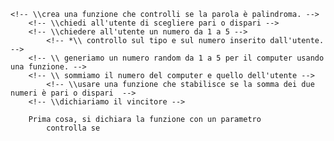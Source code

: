 <!-- Esercizio di oggi: Pali o dispari
nome repo: js-paliedispari
Palidroma
Chiedere all’utente di inserire una parola
Creare una funzione per capire se la parola inserita è palindroma
Pari e Dispari
L’utente sceglie pari o dispari e inserisce un numero da 1 a 5.
Generiamo un numero random (sempre da 1 a 5) per il computer (usando una funzione).
Sommiamo i due numeri Stabiliamo se la somma dei due numeri è pari o dispari (usando una funzione)
Dichiariamo chi ha vinto.
Consigli del giorno
Scriviamo sempre in italiano i passaggi che vogliamo fare
Scriviamo sempre solo un pezzetto di codice alla volta, se funziona allora andiamo avanti.

premessa: utilizzare solo funzioni create da te, ti sei già fatto cazziare oggi hahaha!  -->


<!-- \\ chiedi all'utente di inserire una parola  -->
    <!-- \\crea una funzione che controlli se la parola è palindroma. -->
        <!-- \\chiedi all'utente di scegliere pari o dispari -->
        <!-- \\chiedere all'utente un numero da 1 a 5 -->
            <!-- *\\ controllo sul tipo e sul numero inserito dall'utente. -->
        <!-- \\ generiamo un numero random da 1 a 5 per il computer usando una funzione. -->
        <!-- \\ sommiamo il numero del computer e quello dell'utente -->
            <!-- \\usare una funzione che stabilisce se la somma dei due numeri è pari o dispari  -->
        <!-- \\dichiariamo il vincitore -->
        




<!-- \\ Funzione palindroma-
    una parola palindroma è una parola che è uguale se letta in un verso o l'altro, quindi quello che dovremo fare è:
    \\salvare la parola dell'utente in una costante
        \\invertire la parola e salvarla in una variabile
    \\mettere le due parole a confronto, se sono uguali sono palindrome
    altrimenti no.
    \\la funzione ritornerà un console log con la relativa risposta


    <!-- Funzione Pari o Dispari -->
        Prima cosa, si dichiara la funzione con un parametro
            controlla se 

